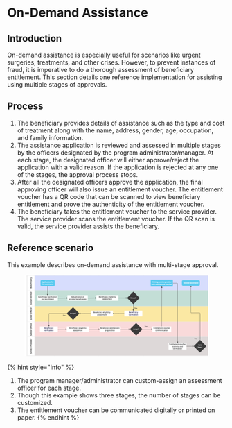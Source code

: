 # On-Demand Assistance

## Introduction

On-demand assistance is especially useful for scenarios like urgent surgeries, treatments, and other crises. However, to prevent instances of fraud, it is imperative to do a thorough assessment of beneficiary entitlement. This section details one reference implementation for assisting using multiple stages of approvals.

## Process

1. The beneficiary provides details of assistance such as the type and cost of treatment along with the name, address, gender, age, occupation, and family information.
2. The assistance application is reviewed and assessed in multiple stages by the officers designated by the program administrator/manager. At each stage, the designated officer will either approve/reject the application with a valid reason. If the application is rejected at any one of the stages, the approval process stops.
3. After all the designated officers approve the application, the final approving officer will also issue an entitlement voucher. The entitlement voucher has a QR code that can be scanned to view beneficiary entitlement and prove the authenticity of the entitlement voucher.
4. The beneficiary takes the entitlement voucher to the service provider. The service provider scans the entitlement voucher. If the QR scan is valid, the service provider assists the beneficiary.

## Reference scenario

This example describes on-demand assistance with multi-stage approval.&#x20;

<figure><img src="../../.gitbook/assets/image (9).png" alt=""><figcaption></figcaption></figure>

{% hint style="info" %}
1. The program manager/administrator can custom-assign an assessment officer for each stage.&#x20;
2. Though this example shows three stages, the number of stages can be customized.&#x20;
3. The entitlement voucher can be communicated digitally or printed on paper.&#x20;
{% endhint %}
